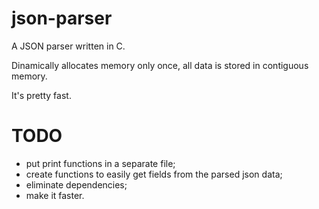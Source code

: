 # json-parser
A JSON parser written in C.

Dinamically allocates memory only once, all data is stored in contiguous memory.

It's pretty fast.

# TODO
- put print functions in a separate file;
- create functions to easily get fields from the parsed json data;
- eliminate dependencies;
- make it faster.
